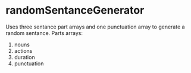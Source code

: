 # randomSentanceGenerator
Uses three sentance part arrays and one punctuation array to generate a random sentance. 
Parts arrays:
1. nouns
2. actions
3. duration
4. punctuation

